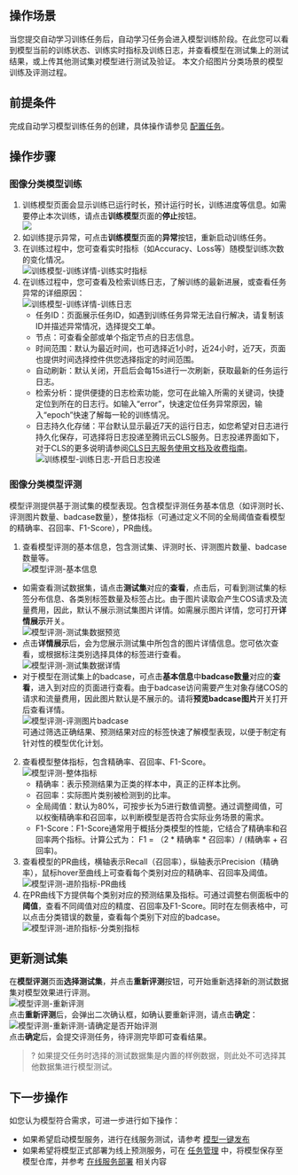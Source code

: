 ## 操作场景  
当您提交自动学习训练任务后，自动学习任务会进入模型训练阶段。在此您可以看到模型当前的训练状态、训练实时指标及训练日志，并查看模型在测试集上的测试结果，或上传其他测试集对模型进行测试及验证。
本文介绍图片分类场景的模型训练及评测过程。  



## 前提条件  
完成自动学习模型训练任务的创建，具体操作请参见 [配置任务](https://cloud.tencent.com/document/product/851/74167)。

## 操作步骤  
### 图像分类模型训练  
1. 训练模型页面会显示训练已运行时长，预计运行时长，训练进度等信息。如需要停止本次训练，请点击**训练模型**页面的**停止**按钮。  
![](https://qcloudimg.tencent-cloud.cn/raw/8fb19717ac7040a4f38228638b2f164c.png)
2. 如训练提示异常，可点击**训练模型**页面的**异常**按钮，重新启动训练任务。  
3. 在训练过程中，您可查看实时指标（如Accuracy、Loss等）随模型训练次数的变化情况。  
	![训练模型-训练详情-训练实时指标](https://qcloudimg.tencent-cloud.cn/raw/0954761a54e1f5367b9983717e4c5329.png)  
4. 在训练过程中，您可查看及检索训练日志，了解训练的最新进展，或查看任务异常的详细原因：  
	 ![训练模型-训练详情-训练日志](https://qcloudimg.tencent-cloud.cn/raw/7a69e45534a7461d37ed5257c25c8e57.png)  
	 - 任务ID：页面展示任务ID，如遇到训练任务异常无法自行解决，请复制该ID并描述异常情况，选择提交工单。  
	 - 节点：可查看全部或单个指定节点的日志信息。  
	 - 时间范围：默认为最近时间，也可选择近1小时，近24小时，近7天，页面也提供时间选择控件供您选择指定的时间范围。  
	 - 自动刷新：默认关闭，开启后会每15s进行一次刷新，获取最新的任务运行日志。  
	 - 检索分析：提供便捷的日志检索功能，您可在此输入所需的关键词，快捷定位到所在的日志行。如输入“error”，快速定位任务异常原因，输入“epoch”快速了解每一轮的训练情况。  
	 - 日志持久化存储：平台默认显示最近7天的运行日志，如您希望对日志进行持久化保存，可选择将日志投递至腾讯云CLS服务。日志投递界面如下，对于CLS的更多说明请参阅[CLS日志服务使用文档及收费指南](https://cloud.tencent.com/document/product/614/45802)。  
		![训练模型-训练日志-开启日志投递](https://qcloudimg.tencent-cloud.cn/raw/78ae45033c19c6aa3fca5abe715ed593.png)  

### 图像分类模型评测  
模型评测提供基于测试集的模型表现。包含模型评测任务基本信息（如评测时长、评测图片数量、badcase数量），整体指标（可通过定义不同的全局阈值查看模型的精确率、召回率、F1-Score），PR曲线。  
1. 查看模型评测的基本信息，包含测试集、评测时长、评测图片数量、badcase数量等。  
![模型评测-基本信息](https://qcloudimg.tencent-cloud.cn/raw/7257103f7f9d1e91b8e5299969ccc7d6.png)  
- 如需查看测试数据集，请点击**测试集**对应的**查看**，点击后，可看到测试集的标签分布信息、各类别标签数量及标签占比。由于图片读取会产生COS请求及流量费用，因此，默认不展示测试集图片详情。如需展示图片详情，您可打开**详情展示**开关。    
   ![模型评测-测试集数据预览](https://qcloudimg.tencent-cloud.cn/raw/790ee586b34ba43ae1189e2c3d67641e.png)  
- 点击**详情展示**后，会为您展示测试集中所包含的图片详情信息。您可依次查看，或根据标注类别选择具体的标签进行查看。  
   ![模型评测-测试集数据详情](https://qcloudimg.tencent-cloud.cn/raw/50b3cef40a85bb7f2da35c7f72fa1146.png)  
- 对于模型在测试集上的badcase，可点击**基本信息**中**badcase数量**对应的**查看**，进入到对应的页面进行查看。由于badcase访问需要产生对象存储COS的请求和流量费用，因此图片默认是不展示的。请将**预览badcase图片**开关打开后查看详情。  
   ![模型评测-评测图片badcase](https://qcloudimg.tencent-cloud.cn/raw/f96c53a378885e767c6b4a232084aa7b.png)  
	可通过筛选正确结果、预测结果对应的标签快速了解模型表现，以便于制定有针对性的模型优化计划。  
2. 查看模型整体指标，包含精确率、召回率、F1-Score。  
    ![模型评测-整体指标](https://qcloudimg.tencent-cloud.cn/raw/7d9825455c5ed0549547d51ef828d15d.png)  
	- 精确率：表示预测结果为正类的样本中，真正的正样本比例。
	- 召回率：实际图片类别被检测到的比率。  
	- 全局阈值：默认为80%，可按步长为5进行数值调整。通过调整阈值，可以权衡精确率和召回率，以判断模型是否符合实际业务场景的需求。  
	- F1-Score：F1-Score通常用于概括分类模型的性能，它结合了精确率和召回率两个指标。计算公式为： F1 = （2 \* 精确率 \* 召回率）/ (精确率 + 召回率)。
3. 查看模型的PR曲线，横轴表示Recall（召回率），纵轴表示Precision（精确率），鼠标hover至曲线上可查看每个类别对应的精确率、召回率及阈值。  
    ![模型评测-进阶指标-PR曲线](https://qcloudimg.tencent-cloud.cn/raw/a21c9371b13746a0d783a1c5e9e7fba6.png)  
4.  在PR曲线下方提供每个类别对应的预测结果及指标。可通过调整右侧面板中的**阈值**，查看不同阈值对应的精度、召回率及F1-Score。同时在左侧表格中，可以点击分类错误的数量，查看每个类别下对应的badcase。  
    ![模型评测-进阶指标-分类别指标](https://qcloudimg.tencent-cloud.cn/raw/f3e956df511809b58ba6a619c4454bb4.png)  

## 更新测试集  
在**模型评测**页面**选择测试集**，并点击**重新评测**按钮，可开始重新选择新的测试数据集对模型效果进行评测。  
![模型评测-重新评测](https://qcloudimg.tencent-cloud.cn/raw/61adf3d9a3b32ce631da118de34245e9.png)  
点击**重新评测**后，会弹出二次确认框，如确认要重新评测，请点击**确定**：  
![模型评测-重新评测-请确定是否开始评测](https://qcloudimg.tencent-cloud.cn/raw/7519fbd24e430f66f7a9ad1ade8d2e9b.png)  
点击**确定**后，会提交评测任务，待评测完毕即可查看结果。  
>? 如果提交任务时选择的测试数据集是内置的样例数据，则此处不可选择其他数据集进行模型测试。  

## 下一步操作  
如您认为模型符合需求，可进一步进行如下操作：  
- 如果希望启动模型服务，进行在线服务测试，请参考 [模型一键发布](https://cloud.tencent.com/document/product/851/74166)  
- 如果希望将模型正式部署为线上预测服务，可在 [任务管理](https://cloud.tencent.com/document/product/851/74168) 中，将模型保存至模型仓库，并参考 [在线服务部署](https://cloud.tencent.com/document/product/851/74141) 相关内容  
